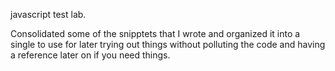 javascript test lab.

Consolidated some of the snipptets that I wrote and organized it into a single
to use for later trying out things without polluting the code and having a 
reference later on if you need things.